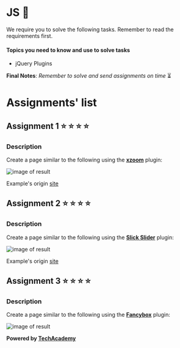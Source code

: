 # JS  :rocket:

We require you to solve the following tasks. Remember to read the requirements first.

#### Topics you need to know and use to solve tasks

* jQuery Plugins


**Final Notes**: *Remember to solve and send assignments on time* :hourglass_flowing_sand:

# Assignments' list 

## Assignment 1  :star:  :star:  :star:  :star:

### Description

Create a page similar to the following using the [**xzoom**](https://payalord.github.io/xZoom/) plugin:

![image of result](https://i.ibb.co/KXtSM8q/screenshot-docs-google-com-2020-09-03-14-15-55.png)

Example's origin [site](https://shopkeeper.wp-theme.design/shop/accessories/folk-striped-slub-cotton-jersey-t-shirt/?customize_changeset_uuid=b4977664-90af-4423-827d-acbf368566aa)


## Assignment 2  :star:  :star:  :star:  :star:

### Description

Create a page similar to the following using the [**Slick Slider**](https://kenwheeler.github.io/slick/) plugin:

![image of result](https://i.ibb.co/8zqhv21/screenshot-docs-google-com-2020-09-03-14-16-06.png)

Example's origin [site](https://shop.redq.now.sh/grocery)

## Assignment 3  :star:  :star:  :star:  :star:

### Description

Create a page similar to the following using the [**Fancybox**](http://fancybox.net/) plugin:

![image of result](https://i.ibb.co/ZLgMZFz/screenshot-docs-google-com-2020-09-03-14-16-23.png)

**Powered by [TechAcademy](https://www.tech.edu.az/)**

